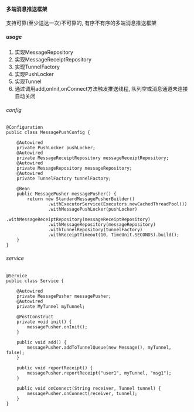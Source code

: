 #### 多端消息推送框架
支持可靠(至少送达一次)不可靠的, 有序不有序的多端消息推送框架

##### usage
1. 实现MessageRepository
2. 实现MessageReceiptRepository
3. 实现TunnelFactory
4. 实现PushLocker
5. 实现Tunnel
5. 通过调用add,onInit,onConnect方法触发推送线程, 队列空或消息通道未连接自动关闭

###### config
```$xslt
@Configuration
public class MessagePushConfig {

    @Autowired
    private PushLocker pushLocker;
    @Autowired
    private MessageReceiptRepository messageReceiptRepository;
    @Autowired
    private MessageRepository messageRepository;
    @Autowired
    private TunnelFactory tunnelFactory;

    @Bean
    public MessagePusher messagePusher() {
        return new StandardMessagePusherBuilder()
                .withExecutorService(Executors.newCachedThreadPool())
                .withMessagePushLocker(pushLocker)
                .withMessageReceiptRepository(messageReceiptRepository)
                .withMessageRepository(messageRepository)
                .withTunnelRepository(tunnelFactory)
                .withReceiptTimeout(10, TimeUnit.SECONDS).build();
    }
}
```
###### service
```$xslt
@Service
public class Service {

    @Autowired
    private MessagePusher messagePusher;
    @Autowired
    private MyTunnel myTunnel;
    
    @PostConstruct
    private void init() {
        messagePusher.onInit();
    }

    public void add() {
        messagePusher.addToTunnelQueue(new Message(), myTunnel, false);
    }

    public void reportReceipt() {
        messagePusher.reportReceipt("user1", myTunnel, "msg1");
    }
    
    public void onConnect(String receiver, Tunnel tunnel) {
        messagePusher.onConnect(receiver, tunnel);
    }
}
```